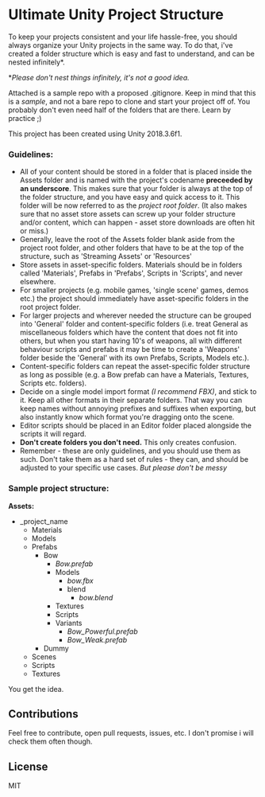 # Ultimate Unity Project Structure

To keep your projects consistent and your life hassle-free, you should always organize your Unity projects in the same way.
To do that, i've created a folder structure which is easy and fast to understand, and can be nested infinitely*.

**Please don't nest things infinitely, it's not a good idea.*

Attached is a sample repo with a proposed .gitignore. Keep in mind that this is a *sample*, and not a bare repo to clone and start your project off of. You probably don't even need half of the folders that are there. Learn by practice ;)

This project has been created using Unity 2018.3.6f1.

### Guidelines:
- All of your content should be stored in a folder that is placed inside the Assets folder and is named with the project's codename **preceeded by an underscore**. This makes sure that your folder is always at the top of the folder structure, and you have easy and quick access to it. This folder will be now referred to as the *project root folder*.
(It also makes sure that no asset  store assets can screw up your folder structure and/or content, which can happen - asset store downloads are often hit or miss.)
- Generally, leave the root of the Assets folder blank aside from the project root folder, and other folders that have to be at the top of the structure, such as 'Streaming Assets' or 'Resources'
- Store assets in asset-specific folders. Materials should be in folders called 'Materials', Prefabs in 'Prefabs', Scripts in 'Scripts', and never elsewhere.
- For smaller projects (e.g. mobile games, 'single scene' games, demos etc.) the project should immediately have asset-specific folders in the root project folder.
- For larger projects and wherever needed the structure can be grouped into 'General' folder and content-specific folders (i.e. treat General as miscellaneous folders which have the content that does not fit into others, but when you start having 10's of weapons, all with different behaviour scripts and prefabs it may be time to create a 'Weapons' folder beside the 'General' with its own Prefabs, Scripts, Models etc.).
- Content-specific folders can repeat the asset-specific folder structure as long as possible (e.g. a Bow prefab can have a Materials, Textures, Scripts etc. folders).
- Decide on a single model import format *(I recommend FBX)*, and stick to it. Keep all other formats in their separate folders. That way you can keep names without annoying prefixes and suffixes when exporting, but also instantly know which format you're dragging onto the scene.
- Editor scripts should be placed in an Editor folder placed alongside the scripts it will regard.
- **Don't create folders you don't need.** This only creates confusion.
- Remember - these are only guidelines, and you should use them as such. Don't take them as a hard set of rules - they can, and should be adjusted to your specific use cases. 
*But please don't be messy*

### Sample project structure:

**Assets:**
- _project_name
  - Materials
  - Models
  - Prefabs
    - Bow
      - *Bow.prefab*
      - Models
        - *bow.fbx*
        - blend
          - *bow.blend*
      - Textures
      - Scripts
      - Variants
        - *Bow_Powerful.prefab*
        - *Bow_Weak.prefab*
    - Dummy 
  - Scenes
  - Scripts
  - Textures

You get the idea.

Contributions
----
Feel free to contribute, open pull requests, issues, etc.
I don't promise i  will check them often though.

License
----

MIT

